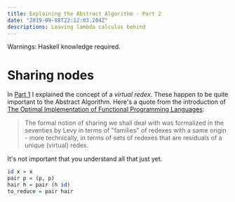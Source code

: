 ```yaml
---
title: Explaining the Abstract Algorithm - Part 2
date: "2019-09-08T22:12:03.284Z"
descriptions: Leaving lambda calculus behind
---
```


Warnings: Haskell knowledge required.

# Sharing nodes

In [Part 1](/explaining-the-abstract-algorithm/) I explained the concept of a *virtual redex*. These happen to be quite important to the Abstract Algorithm. Here's a quote from the introduction of [The Optimal Implementation of Functional Programming Languages](https://www.amazon.com/Implementation-Functional-Programming-Languages-Theoretical/dp/0521621127):

> The formal notion of sharing we shall deal with was formalized in the
seventies by Levy in terms of "families" of redexes with a same origin -
more technically, in terms of sets of redexes that are residuals of a unique
(virtual) redex.

It's not important that you understand all that just yet.

```haskell
id x = x
pair p = (p, p)
hair h = pair (h id)
to_reduce = pair hair
``` 


